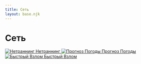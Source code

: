 ```yaml
---
title: Сеть
layout: base.njk
---
```


# Сеть

<div class="tile-grid">
  <a href="{{ '/net/netrun/' | url }}" class="tile-button">
    <img src="{{ '/images/content/net/netrun.png' | url }}" alt="Нетраннинг" />
    <span>Нетраннинг</span>
  </a>
  <a href="{{ '/net/weather/' | url }}" class="tile-button">
    <img src="{{ '/images/content/net/weather.png' | url }}" alt="Прогноз Погоды" />
    <span>Прогноз Погоды</span>
  </a>
  <a href="{{ '/net/quick_hacks/' | url }}" class="tile-button">
    <img src="{{ '/images/content/net/quick_hacks.png' | url }}" alt="Быстрый Взлом" />
    <span>Быстрый Взлом</span>
  </a>
</div>